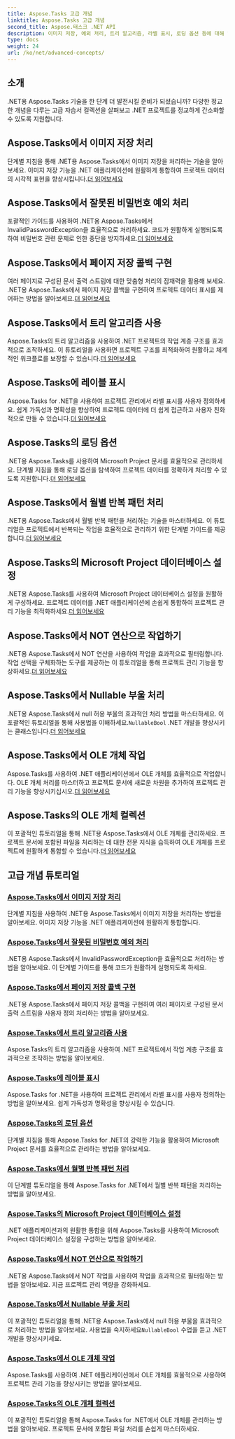```yaml
---
title: Aspose.Tasks 고급 개념
linktitle: Aspose.Tasks 고급 개념
second_title: Aspose.태스크 .NET API
description: 이미지 저장, 예외 처리, 트리 알고리즘, 라벨 표시, 로딩 옵션 등에 대해 알아보세요. .NET용 Aspose.Tasks의 고급 개념을 마스터하세요
type: docs
weight: 24
url: /ko/net/advanced-concepts/
---
```


## 소개

.NET용 Aspose.Tasks 기술을 한 단계 더 발전시킬 준비가 되셨습니까? 다양한 정교한 개념을 다루는 고급 자습서 컬렉션을 살펴보고 .NET 프로젝트를 정교하게 간소화할 수 있도록 지원합니다.

## Aspose.Tasks에서 이미지 저장 처리

단계별 지침을 통해 .NET용 Aspose.Tasks에서 이미지 저장을 처리하는 기술을 알아보세요. 이미지 저장 기능을 .NET 애플리케이션에 원활하게 통합하여 프로젝트 데이터의 시각적 표현을 향상시킵니다.[더 읽어보세요](./image-saving/)

## Aspose.Tasks에서 잘못된 비밀번호 예외 처리

 포괄적인 가이드를 사용하여 .NET용 Aspose.Tasks에서 InvalidPasswordException을 효율적으로 처리하세요. 코드가 원활하게 실행되도록 하여 비밀번호 관련 문제로 인한 중단을 방지하세요.[더 읽어보세요](./invalid-password-exception/)

## Aspose.Tasks에서 페이지 저장 콜백 구현

 여러 페이지로 구성된 문서 출력 스트림에 대한 맞춤형 처리의 잠재력을 활용해 보세요. .NET용 Aspose.Tasks에서 페이지 저장 콜백을 구현하여 프로젝트 데이터 표시를 제어하는 방법을 알아보세요.[더 읽어보세요](./page-saving-callback/)

## Aspose.Tasks에서 트리 알고리즘 사용

Aspose.Tasks의 트리 알고리즘을 사용하여 .NET 프로젝트의 작업 계층 구조를 효과적으로 조작하세요. 이 튜토리얼을 사용하면 프로젝트 구조를 최적화하여 원활하고 체계적인 워크플로를 보장할 수 있습니다.[더 읽어보세요](./tree-algorithm/)

## Aspose.Tasks에 레이블 표시

 Aspose.Tasks for .NET을 사용하여 프로젝트 관리에서 라벨 표시를 사용자 정의하세요. 쉽게 가독성과 명확성을 향상하여 프로젝트 데이터에 더 쉽게 접근하고 사용자 친화적으로 만들 수 있습니다.[더 읽어보세요](./label-display/)

## Aspose.Tasks의 로딩 옵션

 .NET용 Aspose.Tasks를 사용하여 Microsoft Project 문서를 효율적으로 관리하세요. 단계별 지침을 통해 로딩 옵션을 탐색하여 프로젝트 데이터를 정확하게 처리할 수 있도록 지원합니다.[더 읽어보세요](./loading-options/)

## Aspose.Tasks에서 월별 반복 패턴 처리

 .NET용 Aspose.Tasks에서 월별 반복 패턴을 처리하는 기술을 마스터하세요. 이 튜토리얼은 프로젝트에서 반복되는 작업을 효율적으로 관리하기 위한 단계별 가이드를 제공합니다.[더 읽어보세요](./monthly-recurrence-patterns/)

## Aspose.Tasks의 Microsoft Project 데이터베이스 설정

.NET용 Aspose.Tasks를 사용하여 Microsoft Project 데이터베이스 설정을 원활하게 구성하세요. 프로젝트 데이터를 .NET 애플리케이션에 손쉽게 통합하여 프로젝트 관리 기능을 최적화하세요.[더 읽어보세요](./msp-database-settings/)

## Aspose.Tasks에서 NOT 연산으로 작업하기

 .NET용 Aspose.Tasks에서 NOT 연산을 사용하여 작업을 효과적으로 필터링합니다. 작업 선택을 구체화하는 도구를 제공하는 이 튜토리얼을 통해 프로젝트 관리 기능을 향상하세요.[더 읽어보세요](./not-operation/)

## Aspose.Tasks에서 Nullable 부울 처리

 .NET용 Aspose.Tasks에서 null 허용 부울의 효과적인 처리 방법을 마스터하세요. 이 포괄적인 튜토리얼을 통해 사용법을 이해하세요.`NullableBool` .NET 개발을 향상시키는 클래스입니다.[더 읽어보세요](./nullable-booleans/)

## Aspose.Tasks에서 OLE 개체 작업

 Aspose.Tasks를 사용하여 .NET 애플리케이션에서 OLE 개체를 효율적으로 작업합니다. OLE 개체 처리를 마스터하고 프로젝트 문서에 새로운 차원을 추가하여 프로젝트 관리 기능을 향상시키십시오.[더 읽어보세요](./ole-objects/)

## Aspose.Tasks의 OLE 개체 컬렉션

이 포괄적인 튜토리얼을 통해 .NET용 Aspose.Tasks에서 OLE 개체를 관리하세요. 프로젝트 문서에 포함된 파일을 처리하는 데 대한 전문 지식을 습득하여 OLE 개체를 프로젝트에 원활하게 통합할 수 있습니다.[더 읽어보세요](./ole-object-collection/)
## 고급 개념 튜토리얼
### [Aspose.Tasks에서 이미지 저장 처리](./image-saving/)
단계별 지침을 사용하여 .NET용 Aspose.Tasks에서 이미지 저장을 처리하는 방법을 알아보세요. 이미지 저장 기능을 .NET 애플리케이션에 원활하게 통합합니다.
### [Aspose.Tasks에서 잘못된 비밀번호 예외 처리](./invalid-password-exception/)
.NET용 Aspose.Tasks에서 InvalidPasswordException을 효율적으로 처리하는 방법을 알아보세요. 이 단계별 가이드를 통해 코드가 원활하게 실행되도록 하세요.
### [Aspose.Tasks에서 페이지 저장 콜백 구현](./page-saving-callback/)
.NET용 Aspose.Tasks에서 페이지 저장 콜백을 구현하여 여러 페이지로 구성된 문서 출력 스트림을 사용자 정의 처리하는 방법을 알아보세요.
### [Aspose.Tasks에서 트리 알고리즘 사용](./tree-algorithm/)
Aspose.Tasks의 트리 알고리즘을 사용하여 .NET 프로젝트에서 작업 계층 구조를 효과적으로 조작하는 방법을 알아보세요.
### [Aspose.Tasks에 레이블 표시](./label-display/)
Aspose.Tasks for .NET을 사용하여 프로젝트 관리에서 라벨 표시를 사용자 정의하는 방법을 알아보세요. 쉽게 가독성과 명확성을 향상시킬 수 있습니다.
### [Aspose.Tasks의 로딩 옵션](./loading-options/)
단계별 지침을 통해 Aspose.Tasks for .NET의 강력한 기능을 활용하여 Microsoft Project 문서를 효율적으로 관리하는 방법을 알아보세요.
### [Aspose.Tasks에서 월별 반복 패턴 처리](./monthly-recurrence-patterns/)
이 단계별 튜토리얼을 통해 Aspose.Tasks for .NET에서 월별 반복 패턴을 처리하는 방법을 알아보세요.
### [Aspose.Tasks의 Microsoft Project 데이터베이스 설정](./msp-database-settings/)
.NET 애플리케이션과의 원활한 통합을 위해 Aspose.Tasks를 사용하여 Microsoft Project 데이터베이스 설정을 구성하는 방법을 알아보세요.
### [Aspose.Tasks에서 NOT 연산으로 작업하기](./not-operation/)
.NET용 Aspose.Tasks에서 NOT 작업을 사용하여 작업을 효과적으로 필터링하는 방법을 알아보세요. 지금 프로젝트 관리 역량을 강화하세요.
### [Aspose.Tasks에서 Nullable 부울 처리](./nullable-booleans/)
 이 포괄적인 튜토리얼을 통해 .NET용 Aspose.Tasks에서 null 허용 부울을 효과적으로 처리하는 방법을 알아보세요. 사용법을 숙지하세요`NullableBool` 수업을 듣고 .NET 개발을 향상시키세요.
### [Aspose.Tasks에서 OLE 개체 작업](./ole-objects/)
Aspose.Tasks를 사용하여 .NET 애플리케이션에서 OLE 개체를 효율적으로 사용하여 프로젝트 관리 기능을 향상시키는 방법을 알아보세요.
### [Aspose.Tasks의 OLE 개체 컬렉션](./ole-object-collection/)
이 포괄적인 튜토리얼을 통해 Aspose.Tasks for .NET에서 OLE 개체를 관리하는 방법을 알아보세요. 프로젝트 문서에 포함된 파일 처리를 손쉽게 마스터하세요.